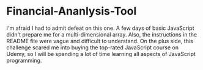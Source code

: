 # Financial-Ananlysis-Tool

I'm afraid I had to admit defeat on this one. A few days of basic JavaScript didn't prepare me for a multi-dimensional array. Also, the instructions in the README file were vague and difficult to understand. On the plus side, this challenge scared me into buying the top-rated JavaScript course on Udemy, so I will be spending a lot of time learning all aspects of JavaScript programming.